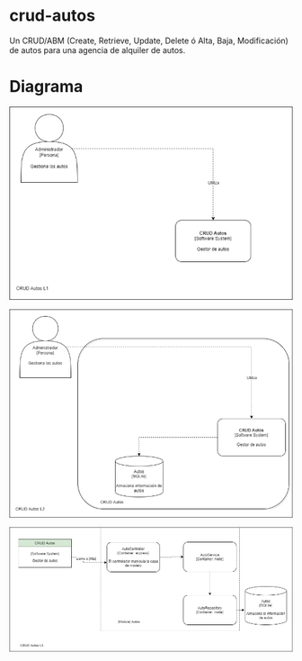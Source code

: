 # crud-autos

Un CRUD/ABM (Create, Retrieve, Update, Delete ó Alta, Baja, Modificación) de autos para una agencia de alquiler de autos. 

# Diagrama

![diagrama L1](./crud-autosL1.png)

![diagrama L2](./crud-autosL2.png)

![diagrama L3](./crud-autosL3.png)
